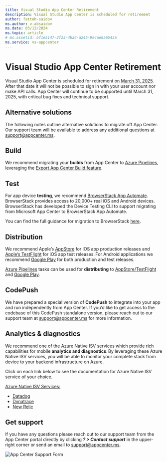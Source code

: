 ```yaml
---
title: Visual Studio App Center Retirement  
description: Visual Studio App Center is scheduled for retirement
author: fattoh-saidov
ms.author: v-absaidov
ms.date: 03/12/2024
ms.topic: article
# ms.assetid: bf1e5147-2f23-4ba6-a245-9ecae8a6543a
ms.service: vs-appcenter
---
```


# Visual Studio App Center Retirement  
Visual Studio App Center is scheduled for retirement on <u>March 31, 2025</u>.  After that date it will not be possible to sign in with your user account nor make API calls. App Center will continue to be supported until March 31, 2025, with critical bug fixes and technical support. 

## Alternative solutions 
The following notes outline alternative solutions to migrate off App Center.  Our support team will be available to address any additional questions at support@appcenter.ms.

## Build

We recommend migrating your <b>builds</b> from App Center to [Azure Pipelines](https://azure.microsoft.com/products/devops/pipelines/), leveraging the <u>[Export App Center Build feature](build/export-to-azure-pipelines)</u>.  

## Test
For app device <b>testing</b>, we recommend <u>[BrowserStack App Automate](https://www.browserstack.com/microsoft-browserstack)</u>. BrowserStack provides access to 20,000+ real iOS and Android devices.  BrowserStack has developed the Device Testing CLI to support migrating from Microsoft App Center to BrowserStack App Automate.  

You can find the full guidance for migration to BrowserStack [here](https://www.browserstack.com/microsoft-browserstack).

## Distribution

We recommend Apple’s [AppStore](https://www.apple.com/app-store/) for iOS app production releases and [Apple’s  TestFlight](https://developer.apple.com/testflight/) for iOS app test releases. For Android applications we recommend [Google Play](https://play.google.com/) for both production and test releases.  

[Azure Pipelines](https://azure.microsoft.com/products/devops/pipelines/) tasks can be used for <b>distributing</b> to [AppStore/TestFlight](https://marketplace.visualstudio.com/items?itemName=ms-vsclient.app-store) and <u>[Google Play](https://marketplace.visualstudio.com/items?itemName=ms-vsclient.google-play)</u>. 


## CodePush

We have prepared a special version of <b>CodePush</b> to integrate into your app and run independently from App Center. If you’d like to get access to the codebase of this CodePush standalone version, please reach out to our support team at support@appcenter.ms for more information.


## Analytics & diagnostics
We recommend one of the Azure Native ISV services which provide rich capabilities for mobile <b>analytics and diagnostics</b>. By leveraging these Azure Native ISV services, you will be able to monitor your complete stack from device to your backend infrastructure on Azure.

Click on each link below to see the documentation for Azure Native ISV service of your choice.

<u>[Azure Native ISV Services:](/azure/partner-solutions/)</u>
* <u>[Datadog](/azure/partner-solutions/datadog/overview)</u>
* <u>[Dynatrace](/azure/partner-solutions/dynatrace/dynatrace-overview)</u>
* <u>[New Relic](/azure/partner-solutions/new-relic/new-relic-overview)</u>

## Get support
If you have any questions please reach out to our support team from the App Center portal directly by clicking <b><i>? > Contact support</i></b> in the upper-right corner or send an email to support@appcenter.ms.

![App Center Support Form](~/images/app-center-support-form.png)